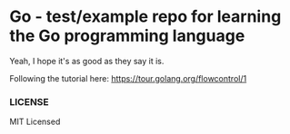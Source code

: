 # Go - test/example repo for learning the Go programming language

Yeah, I hope it's as good as they say it is.

Following the tutorial here: <https://tour.golang.org/flowcontrol/1>

### LICENSE

MIT Licensed
